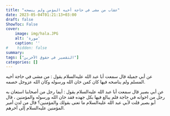 ```yaml
---
title: "عقاب من مشى في حاجة أخيه المؤمن ولم ينصحه"
date: 2023-05-04T01:21:13+03:00
draft: false
ShowToc: False
cover:
    image: img/hala.JPG
    alt: 'صورة'
    caption: ''
#    hidden: false
summary: 
tags: ["التقصير في حقوق الآخرين"]
categories: []
---
```

عن أبي جميلة قال سمعت أبا عبد الله عليه‌السلام يقول : من مشى في
حاجة أخيه المسلم ولم يناصحه فيها كان كمن خان الله ورسوله وكان الله
عزوجل خصمه.

عن أبي بصير قال سمعت أبا عبد الله عليه‌السلام يقول : أيما رجل من أصحابنا
استعان به رجل من اخوانه في حاجة فلم يبالغ فيها بكل جهده فقد خان
الله ورسوله والمؤمنين ، قال أبو بصير قلت لأبي عبد الله عليه‌السلام ما تعنى بقولك
والمؤمنين؟ قال من لدن أمير المؤمنين عليه‌السلام إلى آخرهم.


